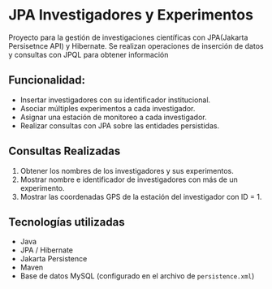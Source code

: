 # JPA Investigadores y Experimentos
Proyecto para la gestión de investigaciones científicas con JPA(Jakarta Persisetnce API) y Hibernate. Se realizan operaciones de inserción de datos y consultas con JPQL para obtener información

## Funcionalidad:

- Insertar investigadores con su identificador institucional.
- Asociar múltiples experimentos a cada investigador.
- Asignar una estación de monitoreo a cada investigador.
- Realizar consultas con JPA sobre las entidades persistidas.

## Consultas Realizadas

1. Obtener los nombres de los investigadores y sus experimentos.
2. Mostrar nombre e identificador de investigadores con más de un experimento.
3. Mostrar las coordenadas GPS de la estación del investigador con ID = 1.

## Tecnologías utilizadas

- Java 
- JPA / Hibernate
- Jakarta Persistence
- Maven 
- Base de datos MySQL (configurado en el archivo de `persistence.xml`)
